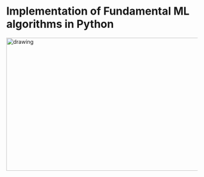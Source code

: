 # Implementation of Fundamental ML algorithms in Python 
<img src="https://i.ytimg.com/vi/VxDaB7muReQ/maxresdefault.jpg" alt="drawing" width="700" height = 350 class = "center"/>
